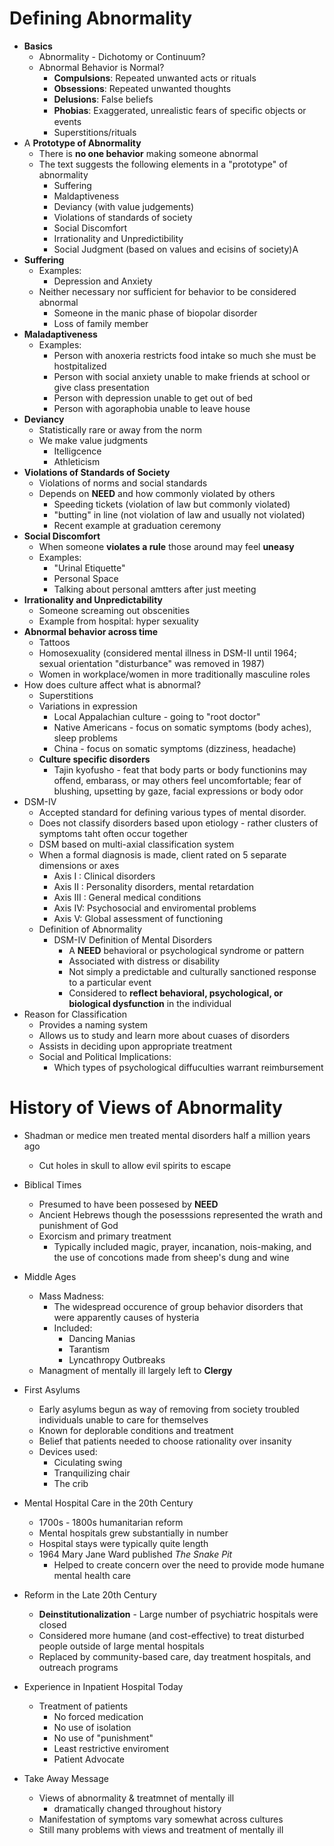 Defining Abnormality
====================
- **Basics**
    * Abnormality - Dichotomy or Continuum?
    * Abnormal Behavior is Normal?
        - **Compulsions**: Repeated unwanted acts or rituals 
        - **Obsessions**: Repeated unwanted thoughts 
        - **Delusions**: False beliefs 
        - **Phobias**: Exaggerated, unrealistic fears of speciﬁc objects or events 
        - Superstitions/rituals 
- A **Prototype of Abnormality**
    * There is **no one behavior** making someone abnormal
    * The text suggests the following elements in a "prototype" of abnormality
        - Suffering
        - Maldaptiveness
        - Deviancy (with value judgements)
        - Violations of standards of society
        - Social Discomfort
        - Irrationality and Unpredictibility
        - Social Judgment (based on values and ecisins of society)A
- **Suffering**
    * Examples: 
        - Depression and Anxiety
    * Neither necessary nor sufficient for behavior to be considered abnormal
        - Someone in the manic phase of biopolar disorder
        - Loss of family member
- **Maladaptiveness**
    * Examples:
        - Person with anoxeria restricts food intake so much she must be hostpitalized
        - Person with social anxiety unable to make friends at school or give class presentation
        - Person with depression unable to get out of bed
        - Person with agoraphobia unable to leave house
- **Deviancy**
    * Statistically rare or away from the norm
    * We make value judgments
        - Itelligcence
        - Athleticism
- **Violations of Standards of Society**
    * Violations of norms and social standards
    * Depends on **NEED** and how commonly violated by others
        - Speeding tickets (violation of law but commonly violated)
        - "butting" in line (not violation of law and usually not violated)
        - Recent example at graduation ceremony
- **Social Discomfort**
    * When someone **violates a rule** those around may feel **uneasy**
    * Examples:
        - "Urinal Etiquette"
        - Personal Space
        - Talking about personal amtters after just meeting
- **Irrationality and Unpredictability**
    * Someone screaming out obscenities
    * Example from hospital: hyper sexuality
- **Abnormal behavior across time**
    * Tattoos
    * Homosexuality (considered mental illness in DSM-II until 1964; sexual orientation "disturbance" was removed in 1987)
    * Women in workplace/women in more traditionally masculine roles
- How does culture affect what is abnormal?
    * Superstitions
    * Variations in expression
        - Local Appalachian culture - going to "root doctor"
        - Native Americans - focus on somatic symptoms (body aches), sleep problems
        - China - focus on somatic symptoms (dizziness, headache)
    * **Culture specific disorders**
        - Tajin kyofusho - feat that body parts or body functionins may offend, embarass, or may others feel uncomfortable; fear of blushing, upsetting by gaze, facial expressions or body odor
- DSM-IV
    * Accepted standard for defining various types of mental disorder.
    * Does not classify disorders based upon etiology - rather clusters of symptoms taht often occur together
    * DSM based on multi-axial classification system
    * When a formal diagnosis is made, client rated on 5 separate dimensions or axes
        - Axis I : Clinical disorders
        - Axis II : Personality disorders, mental retardation
        - Axis III : General medical conditions
        - Axis IV: Psychosocial and enviromental problems
        - Axis V: Global assessment of functioning
    * Definition of Abnormality
        - DSM-IV Definition of Mental Disorders
            * A **NEED** behavioral or psychological syndrome or pattern
            * Associated with distress or disability
            * Not simply a predictable and culturally sanctioned response to a particular event
            * Considered to **reflect behavioral, psychological, or biological dysfunction** in the individual
- Reason for Classification
    * Provides a naming system
    * Allows us to study and learn more about cuases of disorders
    * Assists in deciding upon appropriate treatment
    * Social and Political Implications:
        - Which types of psychological diffuculties warrant reimbursement

History of Views of Abnormality
===============================
- Shadman or medice men treated mental disorders half a million years ago
    * Cut holes in skull to allow evil spirits to escape
- Biblical Times
    * Presumed to have been possesed by **NEED**
    * Ancient Hebrews though the posesssions represented the wrath and punishment of God
    * Exorcism and primary treatment
        - Typically included magic, prayer, incanation, nois-making, and the use of concotions made from sheep's dung and wine
- Middle Ages
    * Mass Madness:
        - The widespread occurence of group behavior disorders that were apparently causes of hysteria
        - Included:
            * Dancing Manias
            * Tarantism
            * Lyncathropy Outbreaks
    * Managment of mentally ill largely left to **Clergy**
- First Asylums
    * Early asylums begun as way of removing from society troubled individuals unable to care for themselves
    * Known for deplorable conditions and treatment
    * Belief that patients needed to choose rationality over insanity
    * Devices used:
        - Ciculating swing
        - Tranquilizing chair
        - The crib
- Mental Hospital Care in the 20th Century
    * 1700s - 1800s humanitarian reform
    * Mental hospitals grew substantially in number
    * Hospital stays were typically quite length
    * 1964 Mary Jane Ward published *The Snake Pit*
        - Helped to create concern over the need to provide mode humane mental health care

- Reform in the Late 20th Century
    * **Deinstitutionalization** - Large number of psychiatric hospitals were closed
    * Considered more humane (and cost-effective) to treat disturbed people outside of large mental hospitals
    * Replaced by community-based care, day treatment hospitals, and outreach programs
- Experience in Inpatient Hospital Today
    * Treatment of patients
        - No forced medication
        - No use of isolation
        - No use of "punishment"
        - Least restrictive enviroment
        - Patient Advocate
- Take Away Message
    * Views of abnormality & treatmnet of mentally ill
        - dramatically changed throughout history
    * Manifestation of symptoms vary somewhat across cultures
    * Still many problems with views and treatment of mentally ill
